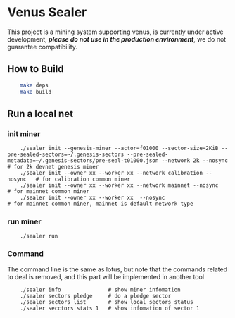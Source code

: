 # Venus Sealer

This project is a mining system supporting venus, is currently under active development,
***please do not use in the production environment***, we do not guarantee compatibility.

## How to Build

```sh
    make deps
    make build
```

## Run a local net

### init miner 
```shell script
    ./sealer init --genesis-miner --actor=f01000 --sector-size=2KiB --pre-sealed-sectors=~/.genesis-sectors --pre-sealed-metadata=~/.genesis-sectors/pre-seal-t01000.json --network 2k --nosync # for 2k devnet genesis miner
    ./sealer init --owner xx --worker xx --network calibration --nosync   # for calibration common miner
    ./sealer init --owner xx --worker xx --network mainnet --nosync       # for mainnet common miner
    ./sealer init --owner xx --worker xx  --nosync                        # for mainnet common miner, mainnet is default network type
```
### run miner

```shell script
    ./sealer run
```

### Command

The command line is the same as lotus, but note that the commands related to deal is removed, and this part will be implemented in another tool

```shell script
    ./sealer info               # show miner infomation
    ./sealer sectors pledge     # do a pledge sector
    ./sealer sectors list       # show local sectors status
    ./sealer secctors stats 1   # show infomation of sector 1
```
    

